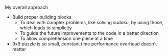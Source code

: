 
My overall approach

- Build proper building blocks
  - To deal with complex problems, like solving sudoku, by using those, which leads to simplicity
  - To guide the future improvements to the code in a better direction
  - To allow comprehension one piece at a time
- 9x9 puzzle is so small, constant time performance overhead doesn't matter
